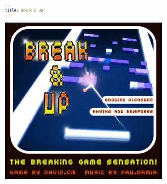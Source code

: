 ```yaml
---
title: Break & Up!
---
```


![Break & Up!](/landing/breakandup/images/breakandup_boxart.png)

<meta name="twitter:card" content="summary" />
<meta name="twitter:site" content="@tmdchi" />
<meta name="twitter:title" content="Break &amp; Up!" />
<meta name="twitter:description" content="The breaking game sensation!" />
<meta name="twitter:image" content="http://www.david.cm/landing/breakandup/images/breakandup_boxart.png" />
<meta http-equiv="refresh" content="1; url=http://www.david.cm/landing/breakandup" />
